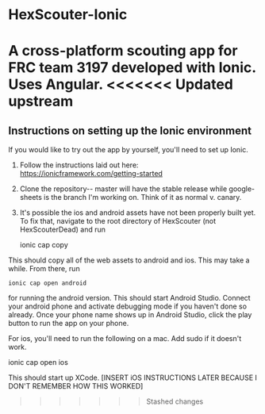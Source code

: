 # HexScouter-Ionic
A cross-platform scouting app for FRC team 3197 developed with Ionic. Uses Angular.
<<<<<<< Updated upstream
=======

## Instructions on setting up the Ionic environment
If you would like to try out the app by yourself, you'll need to set up Ionic.
1. Follow the instructions laid out here: https://ionicframework.com/getting-started
2. Clone the repository-- master will have the stable release while google-sheets is the branch I'm working on. Think of it as normal v. canary.
3. It's possible the ios and android assets have not been properly built yet. To fix that, navigate to the root directory of HexScouter (not HexScouterDead) and run

    ionic cap copy

This should copy all of the web assets to android and ios. This may take a while. From there, run

    ionic cap open android

for running the android version. This should start Android Studio. Connect your android phone and activate debugging mode if you haven't done so already. Once your phone name shows up in Android Studio, click the play button to run the app on your phone.

For ios, you'll need to run the following on a mac. Add sudo if it doesn't work.

  ionic cap open ios

This should start up XCode. [INSERT iOS INSTRUCTIONS LATER BECAUSE I DON'T REMEMBER HOW THIS WORKED]
>>>>>>> Stashed changes

